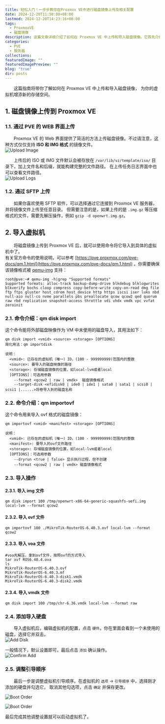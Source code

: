 ```yaml
---
title: 轻松入门！一步步教你在Proxmox VE中进行磁盘镜像上传及相关配置
date: 2024-12-20T11:50:00+08:00
lastmod: 2024-12-20T14:23:16+08:00
tags:
  - ProxmoxVE
  - 磁盘镜像
description: 这篇文章详细介绍了如何在 Proxmox VE 中上传和导入磁盘镜像。它首先介绍了两种上传方法：通过 Web 界面和 SFTP，并指出每个方法的适用场景。然后，文章讲解了如何使用命令行工具 `qm disk import` 和 `qm importovf` 将镜像文件导入到虚拟机中，并提供了详细的命令示例。最后，文章指导用户在虚拟机配置中添加导入的硬盘，调整引导顺序，并启动虚拟机。
categories:
  - PVE
  - 服务器
collections: 
featuredImage: ""
featuredImagePreview: ""
blog: "true"
dir: posts
---
```


‌‌‌‌　　这篇指南将带你了解如何在 Proxmox VE 中上传和导入磁盘镜像， 为你的虚拟机增添新的存储空间。

## 1. 磁盘镜像上传到 Proxmox VE  

### 1.1. 通过 PVE 的 WEB 界面上传

‌‌‌‌　　Proxmox VE 的 Web 界面提供了简洁的方法上传磁盘镜像。不过请注意，这种方式仅仅支持 **ISO 和 IMG 格式** 的镜像文件。  
![Upload Image](attachments/16bf0d3cc022b4637207626d0979aa59_MD5.jpg)  

‌‌‌‌　　上传后的 ISO 或 IMG 文件默认会被存放在 `/var/lib/vz/template/iso/` 目录下，加上文件名和后缀，就能构建完整的文件路径。 在上传任务日志界面中也可以查看文件路径。  
![Upload Logs](attachments/bf4a08066411036322547153812b391a_MD5.jpg)

### 1.2. 通过 SFTP 上传  

‌‌‌‌　　如果你喜欢使用 SFTP 软件，可以选择通过它连接到 Proxmox VE 服务器，并将镜像文件上传至任意目录。 但需要注意的是，如果上传的是 `.img.gz` 等压缩格式的文件，需要先解压操作，例如 `gzip -d openwrt.img.gz`。

## 2. 导入虚拟机

‌‌‌‌　　将磁盘镜像上传到 Proxmox VE 后，就可以使用命令将它导入到具体的虚拟机中了。  
有关官方命令的使用说明，可以参考 [https://pve.proxmox.com/pve-docs/qm.1.html](https://pve.proxmox.com/pve-docs/qm.1.html) 。你需要确保该镜像格式被 [qemu-img](https://qemu-project.gitlab.io/qemu/tools/qemu-img.html) 支持：
```shell
root@pve:~# qemu-img -h|grep "Supported formats"
Supported formats: alloc-track backup-dump-drive blkdebug blklogwrites blkverify bochs cloop compress copy-before-write copy-on-read dmg file ftp ftps gluster host_cdrom host_device http https iscsi iser luks nbd null-aio null-co nvme parallels pbs preallocate qcow qcow2 qed quorum raw rbd replication snapshot-access throttle vdi vhdx vmdk vpc vvfat zeroinit
```

### 2.1. 命令介绍：qm disk import

这个命令能将外部磁盘映像作为 VM 中未使用的磁盘导入，其用法如下：
```shell
qm disk import <vmid> <source> <storage> [OPTIONS]
简化用法：qm importdisk

说明：
  <vmid>: 已存在的虚拟机（唯一）ID，(100 - 999999999)范围内的整数
  <source>: 要导入的磁盘映像的路径
  <storage>: 存储磁盘镜像的位置，如local-lvm或者local
  [OPTIONS]：可选用参数
    --format <qcow2 | raw | vmdk>  磁盘镜像格式
    --target-disk <efidisk0 | ide0 | ide1 | sata0 | sata1 | scsi0 | scsi1 |......>将卷导入到的磁盘名称
```

### 2.2. 命令介绍：qm importovf

这个命令用来导入 ovf 格式的磁盘镜像：
```shell
qm importovf <vmid> <manifest> <storage> [OPTIONS]

说明：
  <vmid>: 已存在的虚拟机（唯一）ID，(100 - 999999999)范围内的整数
  <manifest>: 要导入的ovf文件路径
  <storage>: 存储磁盘镜像的位置，如local-lvm或者local
  [OPTIONS]：可选用参数
    --dryrun <true | false> 显示执行过程，但不创建
    --format <qcow2 | raw | vmdk> 磁盘镜像格式
```

### 2.3. 导入操作

#### 2.3.1. 导入 img 文件

```shell
qm disk import 100 /tmp/openwrt-x86-64-generic-squashfs-uefi.img local-lvm --format qcow2
```

#### 2.3.2. 导入 ovf 文件

```shell
qm importovf 100 ./MikroTik-RouterOS-6.40.3.ovf local-lvm --format qcow2
```

#### 2.3.3. 导入 voa 文件

```shell
#voa先解压，拿到ovf文件，按照ovf的方式导入
tar xvf ROS6.40.4.ova
ls
MikroTik-RouterOS-6.40.3.ovf
MikroTik-RouterOS-6.40.3.mf
MikroTik-RouterOS-6.40.3-disk1.vmdk
MikroTik-RouterOS-6.40.3-disk2.vmdk
```

#### 2.3.4. 导入 vmdk 文件

```shell
qm disk import 100 /tmp/chr-6.36.vmdk local-lvm --format raw
```

### 2.4. 添加导入硬盘

‌‌‌‌　　导入虚拟机后，编辑虚拟机的配置，点击 `硬件`。你在里面会看到一个未使用的磁盘，选择它并双击。  
![Add Disk](attachments/01a88263006c51a765cf6c3949e5b6c7_MD5.jpg)

一般情况下，默认设置即可，最后点击 `添加` 确认操作。  
![Confirm Add](attachments/96222df8a5298b9eb12c800a0dc284c0_MD5.jpg)

### 2.5. 调整引导顺序  

‌‌‌‌　　最后一步是调整虚拟机引导顺序。在虚拟机的 `选项` → `引导顺序` 中，选择刚才添加的硬盘并勾选它， 取消其他勾选项，点击 `确定` 并保存更改。

![Boot Order](attachments/2526c3fd0ecfbefe29ac0c7b7b181bcc_MD5.jpg)

![Boot Order](attachments/3b1eea130dc99f368317d1e22d0e5117_MD5.jpg)

最后完成其他调整设置就可以启动虚拟机了。  
